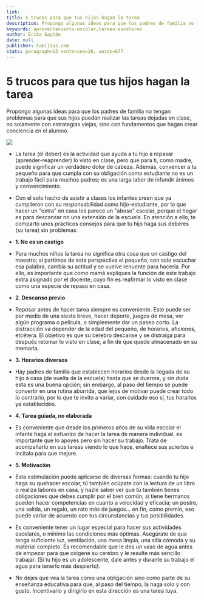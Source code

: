 ```yaml
---
link: 
title: 5 trucos para que tus hijos hagan la tarea
description: Propongo algunas ideas para que los padres de familia no tengan problemas para que sus hijos puedan realizar las tareas dejadas en clase, no solamente con estrategias viejas, sino con fundamentos que hagan crear conciencia en el alumno.
keywords: aprovechaviento-escolar,tareas-escolares
author: Erika Gaytán
date: null
publisher: Familias.com 
stats: paragraph=13 sentences=26, words=677
---
```

# 5 trucos para que tus hijos hagan la tarea

Propongo algunas ideas para que los padres de familia no tengan problemas para que sus hijos puedan realizar las tareas dejadas en clase, no solamente con estrategias viejas, sino con fundamentos que hagan crear conciencia en el alumno.

![](http://familiasana.info/images/hijos/7831ac5011.jpg)

* La tarea (el deber) es la actividad que ayuda a tu hijo a repasar (aprender-reaprender) lo visto en clase, pero que para ti, como madre, puede significar un verdadero dolor de cabeza. Además, convencer a tu pequeño para que cumpla con su obligación como estudiante no es un trabajo fácil para muchos padres; es una larga labor de infundir ánimos y convencimiento.

* Con el solo hecho de asistir a clases los infantes creen que ya cumplieron con su responsabilidad como hijo-estudiante, por lo que hacer un "extra" en casa les parece un "abuso" escolar, porque el hogar es para descansar no una extensión de la escuela. En atención a ello, te comparto unos prácticos consejos para que tu hijo haga sus deberes (su tarea) sin problemas:

* **1. No es un castigo**
* Para muchos niños la tarea no significa otra cosa que un castigo del maestro; si partimos de esta perspectiva el pequeño, con solo escuchar esa palabra, cambia su actitud y se vuelve renuente para hacerla. Por ello, es importante que como mamá expliques la función de este trabajo extra asignado por el docente, cuyo fin es reafirmar lo visto en clase como una especie de repaso en casa.

* **2. Descanso previo**
* Reposar antes de hacer tarea siempre es conveniente. Este puede ser por medio de una siesta breve, hacer deporte, juegos de mesa, ver algún programa o película, o simplemente dar un paseo corto. La distracción va depender de la edad del pequeño, de horarios, aficiones, etcétera. El objetivo es que su cerebro descanse y se distraiga para después retomar lo visto en clase, a fin de que quede almacenado en su memoria.

* **3. Horarios diversos**
* Hay padres de familia que establecen horarios desde la llegada de su hijo a casa (de vuelta de la escuela) hasta que se duerme, y sin duda esta es una buena opción; sin embargo, al paso del tiempo se puede convertir en una rutina aburrida, que lejos de motivar puede crear todo lo contrario, por lo que te invito a variar, con cuidado eso sí, tus horarios ya establecidos.

* **4. Tarea guiada, no elaborada**
* Es conveniente que desde los primeros años de su vida escolar el infante haga el esfuerzo de hacer la tarea de manera individual, es importante que lo apoyes pero sin hacer su trabajo. Trata de acompañarlo en sus tareas viendo lo que hace, enaltece sus aciertos e incítalo para que mejore.

* **5. Motivación**
* Esta estimulación puede aplicarse de diversas formas: cuando tu hijo haga su quehacer escolar, tú también ocúpate con la lectura de un libro o realiza labores en casa, y hazle saber ver que tú también tienes obligaciones que debes cumplir por el bien común; si tiene hermanos pueden hacer competencias en cuanto a velocidad y eficacia; un postre, una salida, un regalo, un rato más de juegos... en fin, como premio, eso puede variar de acuerdo con tus circunstancias y tus posibilidades.


* Es conveniente tener un lugar especial para hacer sus actividades escolares, o mínimo las condiciones más óptimas. Asegúrate de que tenga suficiente luz, ventilación, una mesa limpia, una silla cómoda y su material completo. Es recomendable que le des un vaso de agua antes de empezar para que oxigene su cerebro y le resulte más sencillo trabajar. (Si tu hijo es un adolescente, dale antes y durante su trabajo el agua para tenerlo más despierto).

* No dejes que vea la tarea como una obligación sino como parte de su enseñanza educativa para que, al paso del tiempo, la haga solo y con gusto. Incentivarlo y dirigirlo en esta dirección es una tarea tuya.
